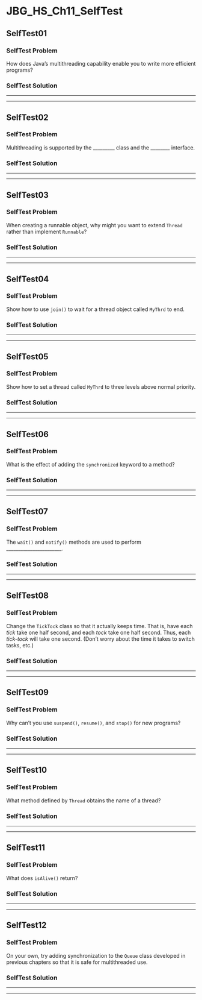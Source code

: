 # JBG_HS_Ch11_SelfTest

## SelfTest01

### SelfTest Problem

How does Java’s multithreading capability enable you to write more efficient programs?

### SelfTest Solution



---
---

## SelfTest02

### SelfTest Problem

Multithreading is supported by the _________ class and the ________ interface.

### SelfTest Solution



---
---

## SelfTest03

### SelfTest Problem

When creating a runnable object, why might you want to extend `Thread` rather than implement `Runnable`?

### SelfTest Solution



---
---

## SelfTest04

### SelfTest Problem

Show how to use `join()` to wait for a thread object called `MyThrd` to end.

### SelfTest Solution



---
---

## SelfTest05

### SelfTest Problem

Show how to set a thread called `MyThrd` to three levels above normal priority.

### SelfTest Solution



---
---

## SelfTest06

### SelfTest Problem

What is the effect of adding the `synchronized` keyword to a method?

### SelfTest Solution



---
---

## SelfTest07

### SelfTest Problem

The `wait()` and `notify()` methods are used to perform _______________________.

### SelfTest Solution



---
---

## SelfTest08

### SelfTest Problem

Change the `TickTock` class so that it actually keeps time. That is, have each *tick* take one half second, and each *tock* take one half second. Thus, each *tick­-tock* will take one second. (Don’t worry about the time it takes to switch tasks, etc.)

### SelfTest Solution



---
---

## SelfTest09

### SelfTest Problem

Why can’t you use `suspend()`, `resume()`, and `stop()` for new programs?

### SelfTest Solution



---
---

## SelfTest10

### SelfTest Problem

What method defined by `Thread` obtains the name of a thread?

### SelfTest Solution



---
---

## SelfTest11

### SelfTest Problem

What does `isAlive()` return?

### SelfTest Solution



---
---

## SelfTest12

### SelfTest Problem

On your own, try adding synchronization to the `Queue` class developed in previous chapters so that it is safe for multithreaded use.

### SelfTest Solution



---
---


